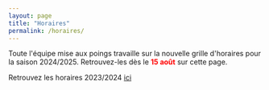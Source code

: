 ```yaml
---
layout: page
title: "Horaires"
permalink: /horaires/
---
```


Toute l'équipe mise aux poings travaille sur la nouvelle grille d'horaires pour la saison 2024/2025. Retrouvez-les dès le <span style="color: #FF0000">**15 août**</span> sur cette page.

Retrouvez les horaires 2023/2024 <a href="/planning2324/">ici</a>

<!--<img src="/assets/images/Horaires et salles.png" width="100%" height="100%" />-->

<!-- ![image](https://github.com/Albator2000/albator2000.github.io/assets/96571918/e87668f3-4db3-4c69-ad1d-54a06f7cf9ca) -->
